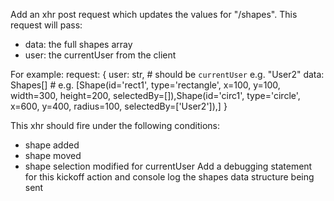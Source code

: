 Add an xhr post request which updates the values for "/shapes". This request will pass:
 - data: the full shapes array 
 - user: the currentUser from the client 

For example:
request:
{
    user: str,  # should be `currentUser` e.g. "User2"
    data: Shapes[] # e.g. [Shape(id='rect1', type='rectangle', x=100, y=100, width=300, height=200, selectedBy=[]),Shape(id='circ1', type='circle', x=600, y=400, radius=100, selectedBy=['User2']),]
}

This xhr should fire under the following conditions:
- shape added
- shape moved
- shape selection modified for currentUser
Add a debugging statement for this kickoff action and console log the shapes data structure being sent